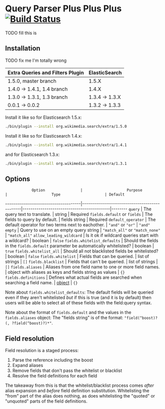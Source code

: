 Query Parser Plus Plus Plus [![Build Status](https://integration.wikimedia.org/ci/buildStatus/icon?job=search-query_string_plus_plus_plus)](https://integration.wikimedia.org/ci/job/search-query_string_plus_plus_plus)
===========================

TODO fill this is

Installation
------------

TODO fix me I'm totally wrong

| Extra Queries and Filters Plugin |  ElasticSearch  |
|----------------------------------|-----------------|
| 1.5.0, master branch             | 1.5.X           |
| 1.4.0 -> 1.4.1, 1.4 branch       | 1.4.X           |
| 1.3.0 -> 1.3.1, 1.3 branch       | 1.3.4 -> 1.3.X  |
| 0.0.1 -> 0.0.2                   | 1.3.2 -> 1.3.3  |

Install it like so for Elasticsearch 1.5.x:
```bash
./bin/plugin --install org.wikimedia.search/extra/1.5.0
```

Install it like so for Elasticsearch 1.4.x:
```bash
./bin/plugin --install org.wikimedia.search/extra/1.4.1
```

and for Elasticsearch 1.3.x:
```bash
./bin/plugin --install org.wikimedia.search/extra/1.3.1
```

Options
-------
                Option                |                    Purpose                    |                    Type                    | Default
--------------------------------------|-----------------------------------------------|--------------------------------------------|--------
```query```                           | The query text to translate.                  | string                                     | Required
```fields.default``` or ```fields```  | The fields to query by default.               | fields string                              | Required
```default_operator```                | The default operator for two terms next to eachother. | ```"and"``` or ```"or"```          | ```"and"```
```empty```                           | Query to use on an empty query string         | ```"match_all"``` or ```"match_none"```    | ```"match_all"```
```allow_leading_wildcard```          | Is it ok if wildcard queries start with a wildcard? | boolean                              | ```false```
```fields.whitelist_defaults```       | Should the fields in the ```fields.default``` parameter be automatically whitelisted? | boolean | ```true```
```fields.whitelist_all```            | Should all not blacklisted fields be whitelisted? | boolean                                | ```false```
```fields.whitelist```                | Fields that can be queried.                   | list of strings                            | ```[]```
```fields.blacklist```                | Fields that can't be queried.                 | list of strings                            | ```[]```
```fields.aliases```                  | Aliases from one field name to one or more field names. | object with aliases as keys and fields string as values | ```{}```
```fields.definitions```              | Defines what actual fields are searched when searching a field name. | [object][fields.format] | ```{}```


Note about ```fields.whitelist_defaults```: The default fields will be queried
even if they aren't whitelisted _but_ if this is true (and it is by default)
then users will be able to select all of these fields with the field:query
syntax.

Note about the format of ```fields.default``` and the values in the
```fields.aliases``` object: The "fields string" is of the format:
```"field(^boost)?(, ?field(^boost)?)*"```.

[fields.format]: [docs/format_fields.md]

Field resolution
----------------
Field resolution is a staged process:
1. Parse the reference including the boost
2. Expand aliases
3. Remove fields that don't pass the whitelist or blacklist
4. Resolve the field definitions for each field

The takeaway from this is that the whitelist/blacklist process comes _after_
alias expansion and _before_ field definition substitution. Whitelisting the
"from" part of the alias does nothing, as does whitelisting the "quoted" or
"unquoted" parts of the field definitions.
